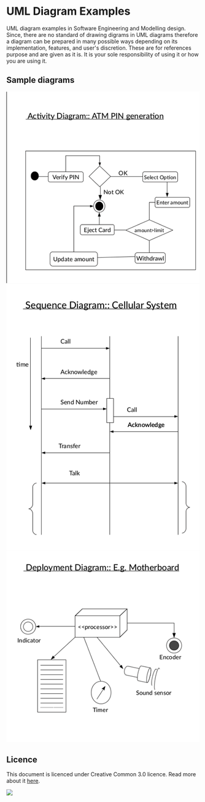 # UML Diagram Examples
UML diagram examples in Software Engineering and Modelling design. Since, there are no standard of drawing digrams in UML diagrams therefore a diagram can be prepared in many possible ways depending on its implementation, features, and user's discretion. These are for references purpose and are given as it is. It is your sole responsibility of using it or how you are using it. 

## Sample diagrams
![](./resources/showcase1.png)![](./resources/showcase2.png)![](./resources/showcase3.png)

## Licence 
This document is licenced under Creative Common 3.0 licence. Read more about it [here](https://creative-commons.com/).

![](https://i.creativecommons.org/l/by-nc-sa/3.0/nl/88x31.png)
